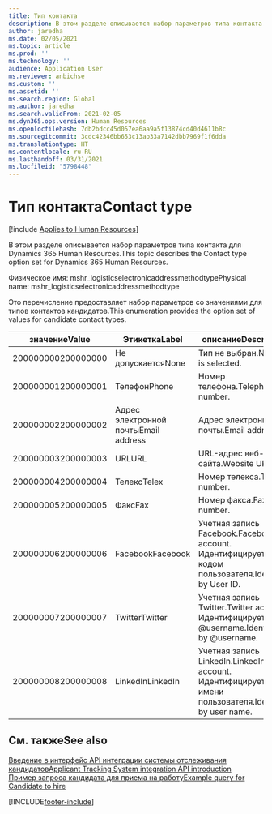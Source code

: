 ```yaml
---
title: Тип контакта
description: В этом разделе описывается набор параметров типа контакта для Dynamics 365 Human Resources.
author: jaredha
ms.date: 02/05/2021
ms.topic: article
ms.prod: ''
ms.technology: ''
audience: Application User
ms.reviewer: anbichse
ms.custom: ''
ms.assetid: ''
ms.search.region: Global
ms.author: jaredha
ms.search.validFrom: 2021-02-05
ms.dyn365.ops.version: Human Resources
ms.openlocfilehash: 7db2bdcc45d057ea6aa9a5f13874cd40d4611b8c
ms.sourcegitcommit: 3cdc42346bb653c13ab33a7142dbb7969f1f6dda
ms.translationtype: HT
ms.contentlocale: ru-RU
ms.lasthandoff: 03/31/2021
ms.locfileid: "5798448"
---
```

# <a name="contact-type"></a><span data-ttu-id="f840b-103">Тип контакта</span><span class="sxs-lookup"><span data-stu-id="f840b-103">Contact type</span></span>

[!include [Applies to Human Resources](../includes/applies-to-hr.md)]

<span data-ttu-id="f840b-104">В этом разделе описывается набор параметров типа контакта для Dynamics 365 Human Resources.</span><span class="sxs-lookup"><span data-stu-id="f840b-104">This topic describes the Contact type option set for Dynamics 365 Human Resources.</span></span>

<span data-ttu-id="f840b-105">Физическое имя: mshr_logisticselectronicaddressmethodtype</span><span class="sxs-lookup"><span data-stu-id="f840b-105">Physical name: mshr_logisticselectronicaddressmethodtype</span></span>

<span data-ttu-id="f840b-106">Это перечисление предоставляет набор параметров со значениями для типов контактов кандидатов.</span><span class="sxs-lookup"><span data-stu-id="f840b-106">This enumeration provides the option set of values for candidate contact types.</span></span> 

| <span data-ttu-id="f840b-107">значение</span><span class="sxs-lookup"><span data-stu-id="f840b-107">Value</span></span> | <span data-ttu-id="f840b-108">Этикетка</span><span class="sxs-lookup"><span data-stu-id="f840b-108">Label</span></span> | <span data-ttu-id="f840b-109">описание</span><span class="sxs-lookup"><span data-stu-id="f840b-109">Description</span></span> |
| --- | --- | --- |
| <span data-ttu-id="f840b-110">200000000</span><span class="sxs-lookup"><span data-stu-id="f840b-110">200000000</span></span> | <span data-ttu-id="f840b-111">Не допускается</span><span class="sxs-lookup"><span data-stu-id="f840b-111">None</span></span> | <span data-ttu-id="f840b-112">Тип не выбран.</span><span class="sxs-lookup"><span data-stu-id="f840b-112">No type is selected.</span></span> |
| <span data-ttu-id="f840b-113">200000001</span><span class="sxs-lookup"><span data-stu-id="f840b-113">200000001</span></span> | <span data-ttu-id="f840b-114">Телефон</span><span class="sxs-lookup"><span data-stu-id="f840b-114">Phone</span></span> | <span data-ttu-id="f840b-115">Номер телефона.</span><span class="sxs-lookup"><span data-stu-id="f840b-115">Telephone number.</span></span> |
| <span data-ttu-id="f840b-116">200000002</span><span class="sxs-lookup"><span data-stu-id="f840b-116">200000002</span></span> | <span data-ttu-id="f840b-117">Адрес электронной почты</span><span class="sxs-lookup"><span data-stu-id="f840b-117">Email address</span></span> | <span data-ttu-id="f840b-118">Адрес электронной почты.</span><span class="sxs-lookup"><span data-stu-id="f840b-118">Email address.</span></span> |
| <span data-ttu-id="f840b-119">200000003</span><span class="sxs-lookup"><span data-stu-id="f840b-119">200000003</span></span> | <span data-ttu-id="f840b-120">URL</span><span class="sxs-lookup"><span data-stu-id="f840b-120">URL</span></span> | <span data-ttu-id="f840b-121">URL-адрес веб-сайта.</span><span class="sxs-lookup"><span data-stu-id="f840b-121">Website URL.</span></span> |
| <span data-ttu-id="f840b-122">200000004</span><span class="sxs-lookup"><span data-stu-id="f840b-122">200000004</span></span> | <span data-ttu-id="f840b-123">Телекс</span><span class="sxs-lookup"><span data-stu-id="f840b-123">Telex</span></span> | <span data-ttu-id="f840b-124">Номер телекса.</span><span class="sxs-lookup"><span data-stu-id="f840b-124">Telex number.</span></span> |
| <span data-ttu-id="f840b-125">200000005</span><span class="sxs-lookup"><span data-stu-id="f840b-125">200000005</span></span> | <span data-ttu-id="f840b-126">Факс</span><span class="sxs-lookup"><span data-stu-id="f840b-126">Fax</span></span> | <span data-ttu-id="f840b-127">Номер факса.</span><span class="sxs-lookup"><span data-stu-id="f840b-127">Fax number.</span></span> |
| <span data-ttu-id="f840b-128">200000006</span><span class="sxs-lookup"><span data-stu-id="f840b-128">200000006</span></span> | <span data-ttu-id="f840b-129">Facebook</span><span class="sxs-lookup"><span data-stu-id="f840b-129">Facebook</span></span> | <span data-ttu-id="f840b-130">Учетная запись Facebook.</span><span class="sxs-lookup"><span data-stu-id="f840b-130">Facebook account.</span></span> <span data-ttu-id="f840b-131">Идентифицируется кодом пользователя.</span><span class="sxs-lookup"><span data-stu-id="f840b-131">Identified by User ID.</span></span> |
| <span data-ttu-id="f840b-132">200000007</span><span class="sxs-lookup"><span data-stu-id="f840b-132">200000007</span></span> | <span data-ttu-id="f840b-133">Twitter</span><span class="sxs-lookup"><span data-stu-id="f840b-133">Twitter</span></span> | <span data-ttu-id="f840b-134">Учетная запись Twitter.</span><span class="sxs-lookup"><span data-stu-id="f840b-134">Twitter account.</span></span> <span data-ttu-id="f840b-135">Идентифицируется по @username.</span><span class="sxs-lookup"><span data-stu-id="f840b-135">Identified by @username.</span></span> |
| <span data-ttu-id="f840b-136">200000008</span><span class="sxs-lookup"><span data-stu-id="f840b-136">200000008</span></span> | <span data-ttu-id="f840b-137">LinkedIn</span><span class="sxs-lookup"><span data-stu-id="f840b-137">LinkedIn</span></span> | <span data-ttu-id="f840b-138">Учетная запись LinkedIn.</span><span class="sxs-lookup"><span data-stu-id="f840b-138">LinkedIn account.</span></span> <span data-ttu-id="f840b-139">Идентифицируется по имени пользователя.</span><span class="sxs-lookup"><span data-stu-id="f840b-139">Identified by user name.</span></span> |

## <a name="see-also"></a><span data-ttu-id="f840b-140">См. также</span><span class="sxs-lookup"><span data-stu-id="f840b-140">See also</span></span>

[<span data-ttu-id="f840b-141">Введение в интерфейс API интеграции системы отслеживания кандидатов</span><span class="sxs-lookup"><span data-stu-id="f840b-141">Applicant Tracking System integration API introduction</span></span>](hr-admin-integration-ats-api-introduction.md)<br>
[<span data-ttu-id="f840b-142">Пример запроса кандидата для приема на работу</span><span class="sxs-lookup"><span data-stu-id="f840b-142">Example query for Candidate to hire</span></span>](hr-admin-integration-ats-api-candidate-to-hire-example-query.md)


[!INCLUDE[footer-include](../includes/footer-banner.md)]